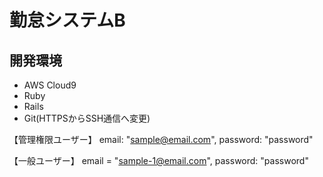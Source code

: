 # 勤怠システムB

## 開発環境

* AWS Cloud9
* Ruby
* Rails
* Git(HTTPSからSSH通信へ変更)
 
【管理権限ユーザー】
  email: "sample@email.com", password: "password"

【一般ユーザー】
  email = "sample-1@email.com", password: "password"
